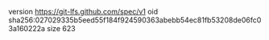 version https://git-lfs.github.com/spec/v1
oid sha256:027029335b5eed55f184f924590363abebb54ec81fb53208de06fc03a160222a
size 623
